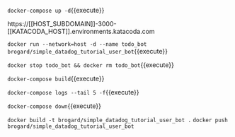 


`docker-compose up -d`{{execute}}

https://[[HOST_SUBDOMAIN]]-3000-[[KATACODA_HOST]].environments.katacoda.com

`docker run --network=host -d --name todo_bot brogard/simple_datadog_tutorial_user_bot`{{execute}}

`docker stop todo_bot && docker rm todo_bot`{{execute}}

`docker-compose build`{{execute}}

`docker-compose logs --tail 5 -f`{{execute}}

`docker-compose down`{{execute}}


`docker build -t brogard/simple_datadog_tutorial_user_bot .`
`docker push brogard/simple_datadog_tutorial_user_bot`